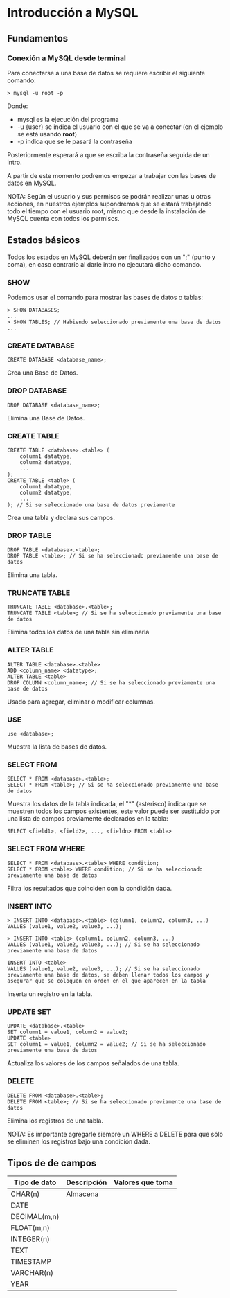 # Introducción a MySQL

## Fundamentos

### Conexión a MySQL desde terminal

Para conectarse a una base de datos se requiere escribir el siguiente comando:

    > mysql -u root -p

Donde:

- mysql es la ejecución del programa
- -u {user} se indica el usuario con el que se va a conectar (en el ejemplo se está usando **root**)
- -p indica que se le pasará la contraseña

Posteriormente esperará a que se escriba la contraseña seguida de un intro.

A partir de este momento podremos empezar a trabajar con las bases de datos en MySQL.

NOTA: Según el usuario y sus permisos se podrán realizar unas u otras acciones, en nuestros ejemplos supondremos que se estará trabajando todo el tiempo con el usuario root, mismo que desde la instalación de MySQL cuenta con todos los permisos.

## Estados básicos

Todos los estados en MySQL deberán ser finalizados con un ";" (punto y coma), en caso contrario al darle intro no ejecutará dicho comando.

### SHOW

Podemos usar el comando para mostrar las bases de datos o tablas:

	> SHOW DATABASES;
	...
	> SHOW TABLES; // Habiendo seleccionado previamente una base de datos
	...

### CREATE  DATABASE

	CREATE DATABASE <database_name>;

Crea una Base de Datos.

### DROP  DATABASE

	DROP DATABASE <database_name>;

Elimina una Base de Datos.

### CREATE  TABLE

	CREATE TABLE <database>.<table> (
		column1 datatype,
		column2 datatype,
		...
	);
	CREATE TABLE <table> (
		column1 datatype,
		column2 datatype,
		...
	); // Si se seleccionado una base de datos previamente

Crea una tabla y declara sus campos.

### DROP TABLE

	DROP TABLE <database>.<table>;
	DROP TABLE <table>; // Si se ha seleccionado previamente una base de datos

Elimina una tabla.

### TRUNCATE TABLE

	TRUNCATE TABLE <database>.<table>;
	TRUNCATE TABLE <table>; // Si se ha seleccionado previamente una base de datos

Elimina todos los datos de una tabla sin eliminarla

### ALTER TABLE

	ALTER TABLE <database>.<table>
	ADD <column_name> <datatype>;
	ALTER TABLE <table>
	DROP COLUMN <column_name>; // Si se ha seleccionado previamente una base de datos

Usado para agregar, eliminar o modificar columnas.

### USE

	use <database>;

Muestra la lista de bases de datos.

### SELECT FROM

    SELECT * FROM <database>.<table>;
    SELECT * FROM <table>; // Si se ha seleccionado previamente una base de datos

Muestra los datos de la tabla indicada, el "*" (asterisco) indica que se muestren todos los campos existentes, este valor puede ser sustituido por una lista de campos previamente declarados en la tabla:

	SELECT <field1>, <field2>, ..., <fieldn> FROM <table>

### SELECT FROM WHERE

    SELECT * FROM <database>.<table> WHERE condition;
    SELECT * FROM <table> WHERE condition; // Si se ha seleccionado previamente una base de datos

Filtra los resultados que coinciden con la condición dada.

### INSERT INTO

	> INSERT INTO <database>.<table> (column1, column2, column3, ...)
	VALUES (value1, value2, value3, ...);

	> INSERT INTO <table> (column1, column2, column3, ...)
	VALUES (value1, value2, value3, ...); // Si se ha seleccionado previamente una base de datos

	INSERT INTO <table>
	VALUES (value1, value2, value3, ...); // Si se ha seleccionado previamente una base de datos, se deben llenar todos los campos y asegurar que se coloquen en orden en el que aparecen en la tabla

Inserta un registro en la tabla.

### UPDATE SET

	UPDATE <database>.<table>
	SET column1 = value1, column2 = value2;
	UPDATE <table>
	SET column1 = value1, column2 = value2; // Si se ha seleccionado previamente una base de datos

Actualiza los valores de los campos señalados de una tabla.

### DELETE

	DELETE FROM <database>.<table>;
	DELETE FROM <table>; // Si se ha seleccionado previamente una base de datos

Elimina los registros de una tabla.

NOTA: Es importante agregarle siempre un WHERE a DELETE para que sólo se eliminen los registros bajo una condición dada.

## Tipos de de campos

| Tipo de dato | Descripción | Valores que toma |
|--|--|--|
| CHAR(n) | Almacena |  |
| DATE |  |  |
| DECIMAL(m,n) |  |  |
| FLOAT(m,n) |  |  |
| INTEGER(n) |  |  |
| TEXT |  |  |
| TIMESTAMP |  |  |
| VARCHAR(n) |  |  |
| YEAR |  |  |

<!--stackedit_data:
eyJoaXN0b3J5IjpbLTEwNzMzNTUxOTEsNjQwNjc0ODc4XX0=
-->
